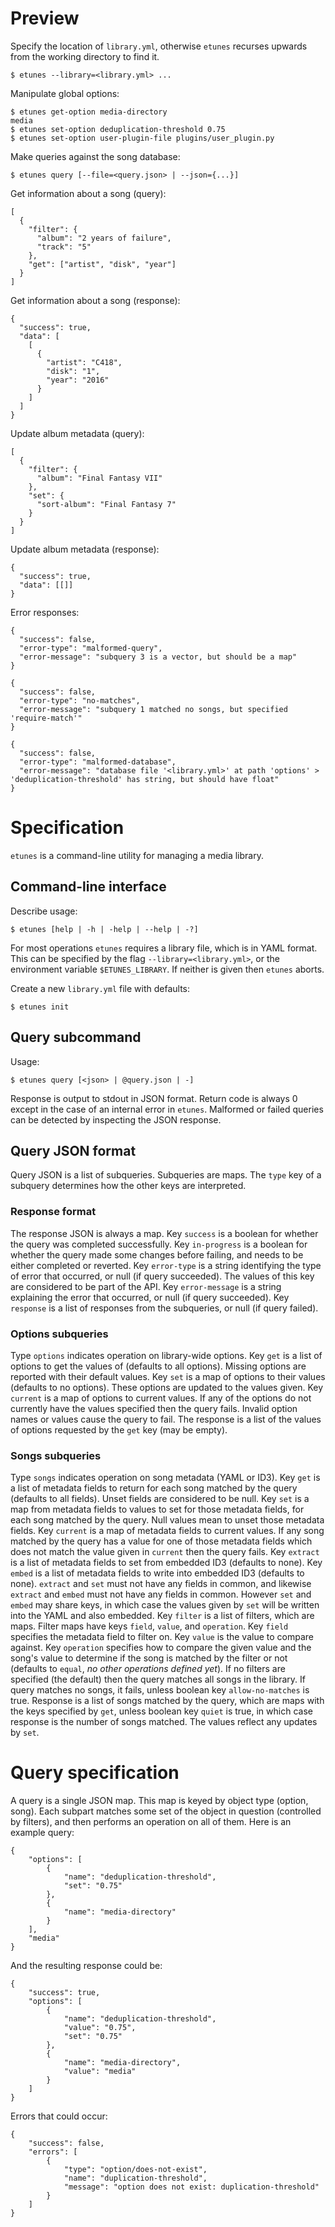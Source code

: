 # Preview

Specify the location of `library.yml`, otherwise `etunes` recurses
upwards from the working directory to find it.

    $ etunes --library=<library.yml> ...

Manipulate global options:

    $ etunes get-option media-directory
    media
    $ etunes set-option deduplication-threshold 0.75
    $ etunes set-option user-plugin-file plugins/user_plugin.py

Make queries against the song database:

    $ etunes query [--file=<query.json> | --json={...}]

Get information about a song (query):

    [
      {
        "filter": {
          "album": "2 years of failure",
          "track": "5"
        },
        "get": ["artist", "disk", "year"]
      }
    ]

Get information about a song (response):

    {
      "success": true,
      "data": [
        [
          {
            "artist": "C418",
            "disk": "1",
            "year": "2016"
          }
        ]
      ]
    }

Update album metadata (query):

    [
      {
        "filter": {
          "album": "Final Fantasy VII"
        },
        "set": {
          "sort-album": "Final Fantasy 7"
        }
      }
    ]

Update album metadata (response):

    {
      "success": true,
      "data": [[]]
    }

Error responses:

    {
      "success": false,
      "error-type": "malformed-query",
      "error-message": "subquery 3 is a vector, but should be a map"
    }

    {
      "success": false,
      "error-type": "no-matches",
      "error-message": "subquery 1 matched no songs, but specified 'require-match'"
    }

    {
      "success": false,
      "error-type": "malformed-database",
      "error-message": "database file '<library.yml>' at path 'options' > 'deduplication-threshold' has string, but should have float"
    }

# Specification

`etunes` is a command-line utility for managing a media library.

## Command-line interface

Describe usage:

    $ etunes [help | -h | -help | --help | -?]

For most operations `etunes` requires a library file, which is in YAML
format. This can be specified by the flag `--library=<library.yml>`,
or the environment variable `$ETUNES_LIBRARY`. If neither is given
then `etunes` aborts.

Create a new `library.yml` file with defaults:

    $ etunes init

## Query subcommand

Usage:

    $ etunes query [<json> | @query.json | -]

Response is output to stdout in JSON format. Return code is always 0
except in the case of an internal error in `etunes`. Malformed or
failed queries can be detected by inspecting the JSON response.

## Query JSON format

Query JSON is a list of subqueries. Subqueries are maps. The `type`
key of a subquery determines how the other keys are interpreted.

### Response format

The response JSON is always a map. Key `success` is a boolean for
whether the query was completed successfully. Key `in-progress` is a
boolean for whether the query made some changes before failing, and
needs to be either completed or reverted. Key `error-type` is a string
identifying the type of error that occurred, or null (if query
succeeded). The values of this key are considered to be part of the
API. Key `error-message` is a string explaining the error that
occurred, or null (if query succeeded). Key `response` is a list of
responses from the subqueries, or null (if query failed).

### Options subqueries

Type `options` indicates operation on library-wide options. Key `get`
is a list of options to get the values of (defaults to all options).
Missing options are reported with their default values. Key `set` is a
map of options to their values (defaults to no options). These options
are updated to the values given. Key `current` is a map of options to
current values. If any of the options do not currently have the values
specified then the query fails. Invalid option names or values cause
the query to fail. The response is a list of the values of options
requested by the `get` key (may be empty).

### Songs subqueries

Type `songs` indicates operation on song metadata (YAML or ID3). Key
`get` is a list of metadata fields to return for each song matched by
the query (defaults to all fields). Unset fields are considered to be
null. Key `set` is a map from metadata fields to values to set for
those metadata fields, for each song matched by the query. Null values
mean to unset those metadata fields. Key `current` is a map of
metadata fields to current values. If any song matched by the query
has a value for one of those metadata fields which does not match the
value given in `current` then the query fails. Key `extract` is a list
of metadata fields to set from embedded ID3 (defaults to none). Key
`embed` is a list of metadata fields to write into embedded ID3
(defaults to none). `extract` and `set` must not have any fields in
common, and likewise `extract` and `embed` must not have any fields in
common. However `set` and `embed` may share keys, in which case the
values given by `set` will be written into the YAML and also embedded.
Key `filter` is a list of filters, which are maps. Filter maps have
keys `field`, `value`, and `operation`. Key `field` specifies the
metadata field to filter on. Key `value` is the value to compare
against. Key `operation` specifies how to compare the given value and
the song's value to determine if the song is matched by the filter or
not (defaults to `equal`, *no other operations defined yet*). If no
filters are specified (the default) then the query matches all songs
in the library. If query matches no songs, it fails, unless boolean
key `allow-no-matches` is true. Response is a list of songs matched by
the query, which are maps with the keys specified by `get`, unless
boolean key `quiet` is true, in which case response is the number of
songs matched. The values reflect any updates by `set`.

# Query specification

A query is a single JSON map. This map is keyed by object type
(option, song). Each subpart matches some set of the object in
question (controlled by filters), and then performs an operation on
all of them. Here is an example query:

    {
        "options": [
            {
                "name": "deduplication-threshold",
                "set": "0.75"
            },
            {
                "name": "media-directory"
            }
        ],
        "media"
    }

And the resulting response could be:

    {
        "success": true,
        "options": [
            {
                "name": "deduplication-threshold",
                "value": "0.75",
                "set": "0.75"
            },
            {
                "name": "media-directory",
                "value": "media"
            }
        ]
    }

Errors that could occur:

    {
        "success": false,
        "errors": [
            {
                "type": "option/does-not-exist",
                "name": "duplication-threshold",
                "message": "option does not exist: duplication-threshold"
            }
        ]
    }
